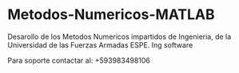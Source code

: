 # Metodos-Numericos-MATLAB

Desarollo de los Metodos Numericos impartidos de Ingenieria, de la Universidad de las Fuerzas Armadas ESPE. Ing software

Para soporte contactar al: +593983498106
